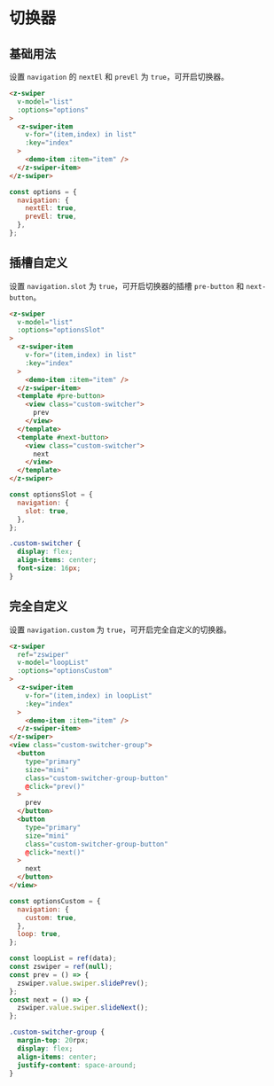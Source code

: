 # 切换器

## 基础用法

设置 `navigation` 的 `nextEl` 和 `prevEl` 为 `true`，可开启切换器。

```html
<z-swiper
  v-model="list"
  :options="options"
>
  <z-swiper-item
    v-for="(item,index) in list"
    :key="index"
  >
    <demo-item :item="item" />
  </z-swiper-item>
</z-swiper>
```

```js
const options = {
  navigation: {
    nextEl: true,
    prevEl: true,
  },
};
```


## 插槽自定义

设置 `navigation.slot` 为 `true`，可开启切换器的插槽 `pre-button` 和 `next-button`。

```html
<z-swiper
  v-model="list"
  :options="optionsSlot"
>
  <z-swiper-item
    v-for="(item,index) in list"
    :key="index"
  >
    <demo-item :item="item" />
  </z-swiper-item>
  <template #pre-button>
    <view class="custom-switcher">
      prev
    </view>
  </template>
  <template #next-button>
    <view class="custom-switcher">
      next
    </view>
  </template>
</z-swiper>
```


```js
const optionsSlot = {
  navigation: {
    slot: true,
  },
};
```

```scss
.custom-switcher {
  display: flex;
  align-items: center;
  font-size: 16px;
}
```

## 完全自定义

设置 `navigation.custom` 为 `true`，可开启完全自定义的切换器。

```html
<z-swiper
  ref="zswiper"
  v-model="loopList"
  :options="optionsCustom"
>
  <z-swiper-item
    v-for="(item,index) in loopList"
    :key="index"
  >
    <demo-item :item="item" />
  </z-swiper-item>
</z-swiper>
<view class="custom-switcher-group">
  <button
    type="primary"
    size="mini"
    class="custom-switcher-group-button"
    @click="prev()"
  >
    prev
  </button>
  <button
    type="primary"
    size="mini"
    class="custom-switcher-group-button"
    @click="next()"
  >
    next
  </button>
</view>
```

```js
const optionsCustom = {
  navigation: {
    custom: true,
  },
  loop: true,
};

const loopList = ref(data);
const zswiper = ref(null);
const prev = () => {
  zswiper.value.swiper.slidePrev();
};
const next = () => {
  zswiper.value.swiper.slideNext();
};
```

```scss
.custom-switcher-group {
  margin-top: 20rpx;
  display: flex;
  align-items: center;
  justify-content: space-around;
}
```

<Simulator src="https://novlan1.github.io/press-swiper/h5/#/pages/navigation/index"></Simulator>
